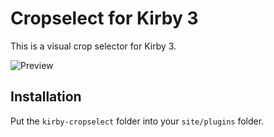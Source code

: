 # Cropselect for Kirby 3

This is a visual crop selector for Kirby 3.

![Preview](https://user-images.githubusercontent.com/7975568/43325311-a0a86362-91b6-11e8-954f-98eb24aeb522.gif)

## Installation

Put the `kirby-cropselect` folder into your `site/plugins` folder.